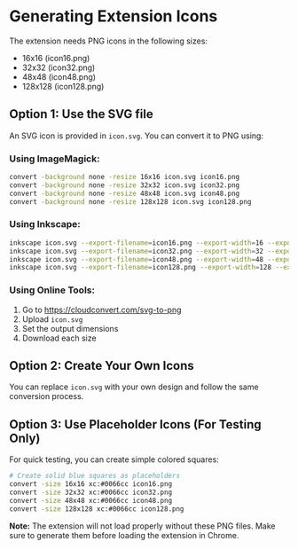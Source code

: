 # Generating Extension Icons

The extension needs PNG icons in the following sizes:
- 16x16 (icon16.png)
- 32x32 (icon32.png)
- 48x48 (icon48.png)
- 128x128 (icon128.png)

## Option 1: Use the SVG file

An SVG icon is provided in `icon.svg`. You can convert it to PNG using:

### Using ImageMagick:
```bash
convert -background none -resize 16x16 icon.svg icon16.png
convert -background none -resize 32x32 icon.svg icon32.png
convert -background none -resize 48x48 icon.svg icon48.png
convert -background none -resize 128x128 icon.svg icon128.png
```

### Using Inkscape:
```bash
inkscape icon.svg --export-filename=icon16.png --export-width=16 --export-height=16
inkscape icon.svg --export-filename=icon32.png --export-width=32 --export-height=32
inkscape icon.svg --export-filename=icon48.png --export-width=48 --export-height=48
inkscape icon.svg --export-filename=icon128.png --export-width=128 --export-height=128
```

### Using Online Tools:
1. Go to https://cloudconvert.com/svg-to-png
2. Upload `icon.svg`
3. Set the output dimensions
4. Download each size

## Option 2: Create Your Own Icons

You can replace `icon.svg` with your own design and follow the same conversion process.

## Option 3: Use Placeholder Icons (For Testing Only)

For quick testing, you can create simple colored squares:

```bash
# Create solid blue squares as placeholders
convert -size 16x16 xc:#0066cc icon16.png
convert -size 32x32 xc:#0066cc icon32.png
convert -size 48x48 xc:#0066cc icon48.png
convert -size 128x128 xc:#0066cc icon128.png
```

**Note:** The extension will not load properly without these PNG files. Make sure to generate them before loading the extension in Chrome.
